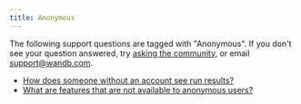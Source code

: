 ```yaml
---
title: Anonymous 
---
```

The following support questions are tagged with "Anonymous". If you don't see 
your question answered, try [asking the community](https://community.wandb.ai/), 
or email [support@wandb.com](mailto:support@wandb.com).

- [How does someone without an account see run results?](run_results_anonymous_mode.md)
- [What are features that are not available to anonymous users?](anon_users_unavailable_features.md)
